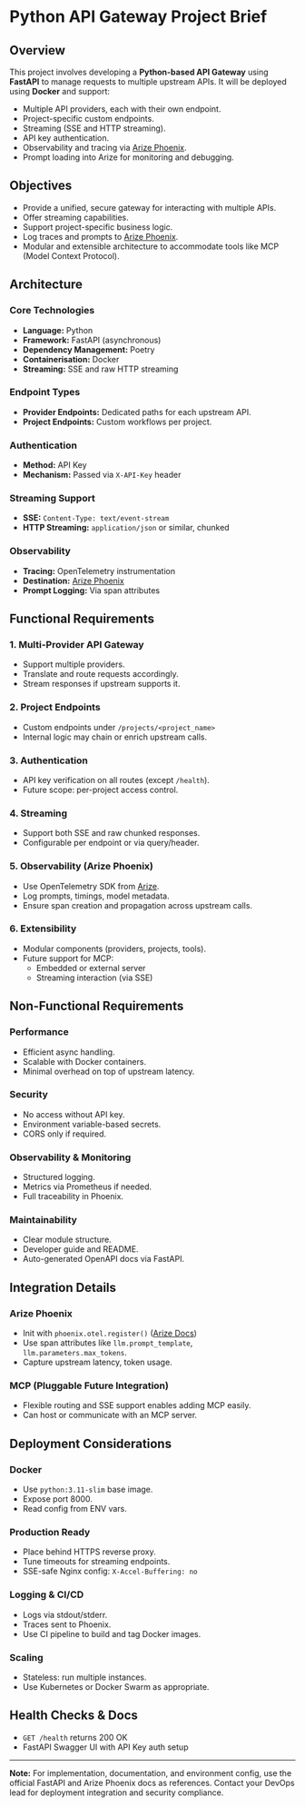 # Python API Gateway Project Brief

## Overview
This project involves developing a **Python-based API Gateway** using **FastAPI** to manage requests to multiple upstream APIs. It will be deployed using **Docker** and support:

- Multiple API providers, each with their own endpoint.
- Project-specific custom endpoints.
- Streaming (SSE and HTTP streaming).
- API key authentication.
- Observability and tracing via [Arize Phoenix](https://arize.com/phoenix).
- Prompt loading into Arize for monitoring and debugging.

## Objectives
- Provide a unified, secure gateway for interacting with multiple APIs.
- Offer streaming capabilities.
- Support project-specific business logic.
- Log traces and prompts to [Arize Phoenix](https://arize.com/phoenix).
- Modular and extensible architecture to accommodate tools like MCP (Model Context Protocol).

## Architecture

### Core Technologies
- **Language:** Python
- **Framework:** FastAPI (asynchronous)
- **Dependency Management:** Poetry
- **Containerisation:** Docker
- **Streaming:** SSE and raw HTTP streaming

### Endpoint Types
- **Provider Endpoints:** Dedicated paths for each upstream API.
- **Project Endpoints:** Custom workflows per project.

### Authentication
- **Method:** API Key
- **Mechanism:** Passed via `X-API-Key` header

### Streaming Support
- **SSE:** `Content-Type: text/event-stream`
- **HTTP Streaming:** `application/json` or similar, chunked

### Observability
- **Tracing:** OpenTelemetry instrumentation
- **Destination:** [Arize Phoenix](https://arize.com/phoenix)
- **Prompt Logging:** Via span attributes

## Functional Requirements

### 1. Multi-Provider API Gateway
- Support multiple providers.
- Translate and route requests accordingly.
- Stream responses if upstream supports it.

### 2. Project Endpoints
- Custom endpoints under `/projects/<project_name>`
- Internal logic may chain or enrich upstream calls.

### 3. Authentication
- API key verification on all routes (except `/health`).
- Future scope: per-project access control.

### 4. Streaming
- Support both SSE and raw chunked responses.
- Configurable per endpoint or via query/header.

### 5. Observability (Arize Phoenix)
- Use OpenTelemetry SDK from [Arize](https://arize.com/phoenix).
- Log prompts, timings, model metadata.
- Ensure span creation and propagation across upstream calls.

### 6. Extensibility
- Modular components (providers, projects, tools).
- Future support for MCP:
  - Embedded or external server
  - Streaming interaction (via SSE)

## Non-Functional Requirements

### Performance
- Efficient async handling.
- Scalable with Docker containers.
- Minimal overhead on top of upstream latency.

### Security
- No access without API key.
- Environment variable-based secrets.
- CORS only if required.

### Observability & Monitoring
- Structured logging.
- Metrics via Prometheus if needed.
- Full traceability in Phoenix.

### Maintainability
- Clear module structure.
- Developer guide and README.
- Auto-generated OpenAPI docs via FastAPI.

## Integration Details

### Arize Phoenix
- Init with `phoenix.otel.register()` ([Arize Docs](https://arize.com/phoenix))
- Use span attributes like `llm.prompt_template`, `llm.parameters.max_tokens`.
- Capture upstream latency, token usage.

### MCP (Pluggable Future Integration)
- Flexible routing and SSE support enables adding MCP easily.
- Can host or communicate with an MCP server.

## Deployment Considerations

### Docker
- Use `python:3.11-slim` base image.
- Expose port 8000.
- Read config from ENV vars.

### Production Ready
- Place behind HTTPS reverse proxy.
- Tune timeouts for streaming endpoints.
- SSE-safe Nginx config: `X-Accel-Buffering: no`

### Logging & CI/CD
- Logs via stdout/stderr.
- Traces sent to Phoenix.
- Use CI pipeline to build and tag Docker images.

### Scaling
- Stateless: run multiple instances.
- Use Kubernetes or Docker Swarm as appropriate.

## Health Checks & Docs
- `GET /health` returns 200 OK
- FastAPI Swagger UI with API Key auth setup

---

**Note:** For implementation, documentation, and environment config, use the official FastAPI and Arize Phoenix docs as references. Contact your DevOps lead for deployment integration and security compliance.

